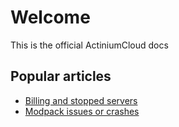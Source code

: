 # Welcome

This is the official ActiniumCloud docs

## Popular articles

- [Billing and stopped servers](/Billing/billing/)
- [Modpack issues or crashes](/Minecraft/modpacks/)


